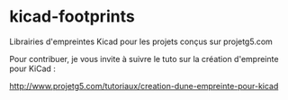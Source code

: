 # kicad-footprints
Librairies d'empreintes Kicad pour les projets conçus sur projetg5.com

Pour contribuer, je vous invite à suivre le tuto sur la création d'empreinte pour KiCad :

http://www.projetg5.com/tutoriaux/creation-dune-empreinte-pour-kicad
